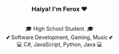 <h3 align="center">
  Haiya! I'm Ferox ❤️
</h3>

<p align="center">
  <br>
🎓 High School Student. 🎓
  <br>
💕 Software Development, Gaming, Music 💕
  <br>
💻 C#, JavaScript, Python, Java 💻
</p>
